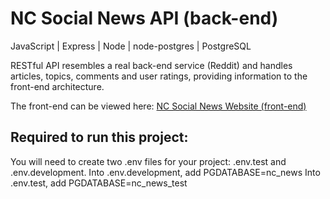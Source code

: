 # NC Social News API (back-end)
JavaScript | Express | Node | node-postgres | PostgreSQL

RESTful API resembles a real back-end service (Reddit) and handles articles, topics, comments and user ratings, providing information to the front-end architecture.

The front-end can be viewed here: <a href="https://github.com/GemboJones/fe-nc-news">NC Social News Website (front-end)</a>

## Required to run this project:

You will need to create two .env files for your project: .env.test and .env.development. 
Into .env.development, add PGDATABASE=nc_news
Into .env.test, add PGDATABASE=nc_news_test
